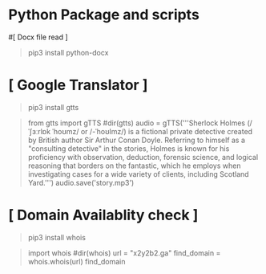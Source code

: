 # Python Package and scripts

#[ Docx file read ] 

> pip3 install python-docx

# [ Google Translator ]

> pip3 install gtts
 
>from gtts import gTTS
#dir(gtts)
audio = gTTS('''Sherlock Holmes (/ˈʃɜːrlɒk ˈhoʊmz/ or /-ˈhoʊlmz/) is a fictional private detective created by British author Sir Arthur Conan Doyle. Referring to himself as a "consulting detective" in the stories, Holmes is known for his proficiency with observation, deduction, forensic science, and logical reasoning that borders on the fantastic, which he employs when investigating cases for a wide variety of clients, including Scotland Yard.''')
> audio.save('story.mp3')


# [ Domain Availablity check ]

> pip3 install whois 

>import whois
#dir(whois)
>url = "x2y2b2.ga"
>find_domain = whois.whois(url)
>find_domain
